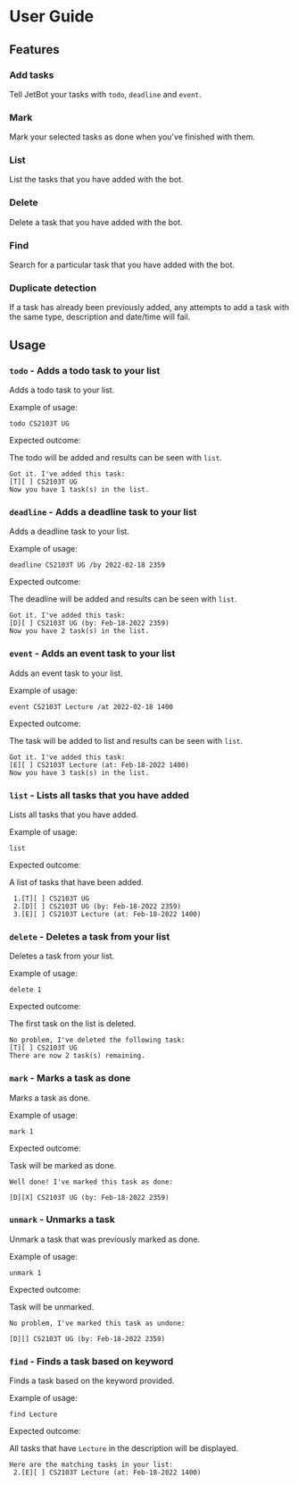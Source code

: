 # User Guide

## Features 

### Add tasks

Tell JetBot your tasks with `todo`, `deadline` and `event`.

### Mark

Mark your selected tasks as done when you've finished with them.

### List

List the tasks that you have added with the bot.

### Delete

Delete a task that you have added with the bot.

### Find

Search for a particular task that you have added with the bot.

### Duplicate detection

If a task has already been previously added, any attempts to add a task with the same type, description and date/time will fail.

## Usage

### `todo` - Adds a todo task to your list

Adds a todo task to your list.

Example of usage: 

`todo CS2103T UG`

Expected outcome:

The todo will be added and results can be seen with `list`.

```
Got it. I've added this task:
[T][ ] CS2103T UG
Now you have 1 task(s) in the list.
```

### `deadline` - Adds a deadline task to your list

Adds a deadline task to your list.

Example of usage:

`deadline CS2103T UG /by 2022-02-18 2359`

Expected outcome:

The deadline will be added and results can be seen with `list`.

```
Got it. I've added this task:
[D][ ] CS2103T UG (by: Feb-18-2022 2359)
Now you have 2 task(s) in the list.
```

### `event` - Adds an event task to your list

Adds an event task to your list.

Example of usage:

`event CS2103T Lecture /at 2022-02-18 1400`

Expected outcome:

The task will be added to list and results can be seen with `list`.

```
Got it. I've added this task:
[E][ ] CS2103T Lecture (at: Feb-18-2022 1400)
Now you have 3 task(s) in the list.
```

### `list` - Lists all tasks that you have added

Lists all tasks that you have added.

Example of usage:

`list`

Expected outcome:

A list of tasks that have been added.

```
 1.[T][ ] CS2103T UG
 2.[D][ ] CS2103T UG (by: Feb-18-2022 2359)
 3.[E][ ] CS2103T Lecture (at: Feb-18-2022 1400)
```
### `delete` - Deletes a task from your list

Deletes a task from your list.

Example of usage:

`delete 1`

Expected outcome:

The first task on the list is deleted.

```
No problem, I've deleted the following task:
[T][ ] CS2103T UG
There are now 2 task(s) remaining.
```

### `mark` - Marks a task as done

Marks a task as done.

Example of usage:

`mark 1`

Expected outcome:

Task will be marked as done.

```
Well done! I've marked this task as done:

[D][X] CS2103T UG (by: Feb-18-2022 2359)
```

### `unmark` - Unmarks a task

Unmark a task that was previously marked as done.

Example of usage:

`unmark 1`

Expected outcome:

Task will be unmarked.

```
No problem, I've marked this task as undone:

[D][] CS2103T UG (by: Feb-18-2022 2359)
```

### `find` - Finds a task based on keyword

Finds a task based on the keyword provided.

Example of usage:

`find Lecture`

Expected outcome:

All tasks that have `Lecture` in the description will be displayed.

```
Here are the matching tasks in your list:
 2.[E][ ] CS2103T Lecture (at: Feb-18-2022 1400)
```
